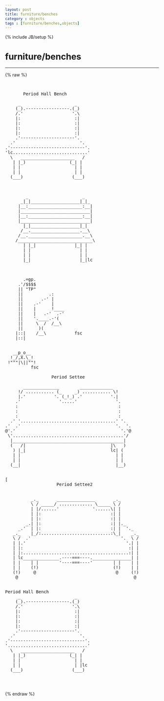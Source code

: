 ```yaml
---
layout: post
title: furniture/benches
category : objects
tags : [furniture/benches,objects]
---
```

{% include JB/setup %}
# furniture/benches
---
{% raw %}
<pre>


       Period Hall Bench

     _                     _
    (_).-----------------.(_)
    /.&#039;                   &#039;.\
    |:                     :|
    |:                     :|
    |:                     :|
    |:                     :|
    .&#039;---------------------&#039;.
  .&#039;                         &#039;.
.&#039;-----------------------------&#039;.
&#039;lc.............................&#039;
  \   _____________________   /
   | |_)                 (_| |
   | |                     | |
   | |                     | |
  (___)                   (___)



        _                     _
      _|_|___________________|_|_
     |__:_____________________:__|
     |___________________________|
     |__:_____________________:__|
     |___________________________|
       |_|___________________|_|
      /__.___________________.__\
     /__._____________________.__\
    /_____________________________\
       | |_|               |_| |
       | |                   | |
       | |                   | |
       |_|                   |_|lc



       .=gp.
     .&#039;/$$$$
     || &quot;TP&quot;
     ||          .:
     ||       .-&#039; |
     ||    .-&#039;    |
     ||    |      !____
     ||    |   .-&#039;  .-&#039;
     ||    &#039;.____.-&#039;(
     ||     \  /  /__\
     ||      )(
    |::|    /__\           fsc
    |::|


   __p_o__
  !_/,X.\_!
 !&quot;&quot;&quot;|\||&quot;&quot;!
          fsc

                  Period Settee

       ______________        _____________
     !/ ........... (_     _) ........... \!
     |.&#039;           &#039;. (_!_) .&#039;           &#039;.|
    .&#039;               &#039;.....&#039;               &#039;.
    :                                       :
    :                                       :
    :                                       :
  .&#039; &#039;.....................................&#039; &#039;.
.&#039;  .&#039;                                     &#039;.  &#039;.
@&#039;.&#039;                                         &#039;.&#039;@
 \&#039;...........................................&#039;/
  |___________________________________________|
  (   /|                                 |\   )
   ) |_|                                 lc| (
   | |                                     | |
   | |                                     | |
  (__|                                     |__)
                    

[
                    Period Settee2
                          

          _._       _______________       _._
          \ / _____/ ............. \_____ \ /
          | |/......&#039;             &#039;......\| |
          | |:                           :| |
          | |:                           :| |
        _.| |:                           :| |._
     _.&#039;  | |:                           :| |  &#039;._
   _._    |_/:...........................:\_|    _._
   \ /  .&#039;                                   &#039;.  \ /
   | |.&#039;                                       &#039;.| |
   | |:                                         :| |
   | |:.........................................:| |
   | lc______________.----===----._______________| |
   | |    | |        &#039;----===----&#039;        | |    | |
   | |    (!)                             (!)    | |
   (!)     @                               @     (!)
    @                                             @


Period Hall Bench
     _                     _
    (_).-----------------.(_)
    /.&#039;                   &#039;.\
    |:                     :|
    |:                     :|
    |:                     :|
    |:                     :|
    .&#039;---------------------&#039;.
  .&#039;                         &#039;.
.&#039;-----------------------------&#039;.
&#039;...............................&#039;
  \   _____________________   /
   | |_)                 (_| |
   | |                     | |
   | |                     | |lc
  (___)                   (___)
                    

 </pre>
{% endraw %}
